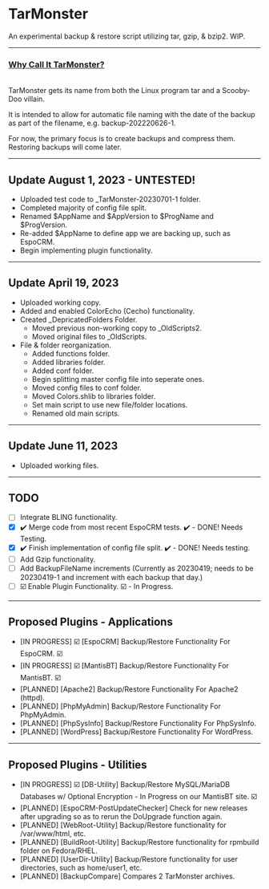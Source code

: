 # TarMonster
An experimental backup & restore script utilizing tar, gzip, &amp; bzip2.  WIP.

<hr>
<ins> <h3> Why Call It TarMonster? </h3> </ins> <br>
TarMonster gets its name from both the Linux program tar and a Scooby-Doo villain.

It is intended to allow for automatic file naming with the date of the backup as part of the filename, e.g. backup-202220626-1.

For now, the primary focus is to create backups and compress them.  Restoring backups will come later.

<hr>

## Update August 1, 2023 - UNTESTED!
- Uploaded test code to _TarMonster-20230701-1 folder.
- Completed majority of config file split.
- Renamed $AppName and $AppVersion to $ProgName and $ProgVersion.
- Re-added $AppName to define app we are backing up, such as EspoCRM.
- Begin implementing plugin functionality.

<hr>

## Update April 19, 2023
- Uploaded working copy.
- Added and enabled ColorEcho (Cecho) functionality.
- Created _DepricatedFolders Folder.
  - Moved previous non-working copy to _OldScripts2.
  - Moved original files to _OldScripts.
- File & folder reorganization.
  - Added functions folder.
  - Added libraries folder.
  - Added conf folder.
  - Begin splitting master config file into seperate ones.
  - Moved config files to conf folder.
  - Moved Colors.shlib to libraries folder.
  - Set main script to use new file/folder locations.
  - Renamed old main scripts.

<hr>

## Update June 11, 2023
- Uploaded working files.

<hr>

## TODO
- [ ] Integrate BLING functionality.
- [x] :heavy_check_mark: Merge code from most recent EspoCRM tests. :heavy_check_mark: - DONE! Needs Testing.
- [x] :heavy_check_mark: Finish implementation of config file split. :heavy_check_mark: - DONE! Needs testing.
- [ ] Add Gzip functionality.
- [ ] Add BackupFileName increments (Currently as 20230419; needs to be 20230419-1 and increment with each backup that day.)
- [ ] :ballot_box_with_check: Enable Plugin Functionality. :ballot_box_with_check: - In Progress.

<hr>

## Proposed Plugins - Applications
- [IN PROGRESS] :ballot_box_with_check: [EspoCRM] Backup/Restore Functionality For EspoCRM. :ballot_box_with_check:
- [IN PROGRESS] :ballot_box_with_check: [MantisBT] Backup/Restore Functionality For MantisBT. :ballot_box_with_check:
- [PLANNED] [Apache2] Backup/Restore Functionality For Apache2 (httpd).
- [PLANNED] [PhpMyAdmin] Backup/Restore Functionality For PhpMyAdmin.
- [PLANNED] [PhpSysInfo] Backup/Restore Functionality For PhpSysInfo.
- [PLANNED] [WordPress] Backup/Restore Functionality For WordPress.

<hr> 

## Proposed Plugins - Utilities
- [IN PROGRESS] :ballot_box_with_check: [DB-Utility] Backup/Restore MySQL/MariaDB Databases w/ Optional Encryption - In Progress on our MantisBT site. :ballot_box_with_check:
- [PLANNED] [EspoCRM-PostUpdateChecker] Check for new releases after upgrading so as to rerun the DoUpgrade function again.
- [PLANNED] [WebRoot-Utility] Backup/Restore functionality for /var/www/html, etc.
- [PLANNED] [BuildRoot-Utility] Backup/Restore functionality for rpmbuild folder on Fedora/RHEL.
- [PLANNED] [UserDir-Utility] Backup/Restore functionality for user directories, such as home/user1, etc.
- [PLANNED] [BackupCompare] Compares 2 TarMonster archives.

